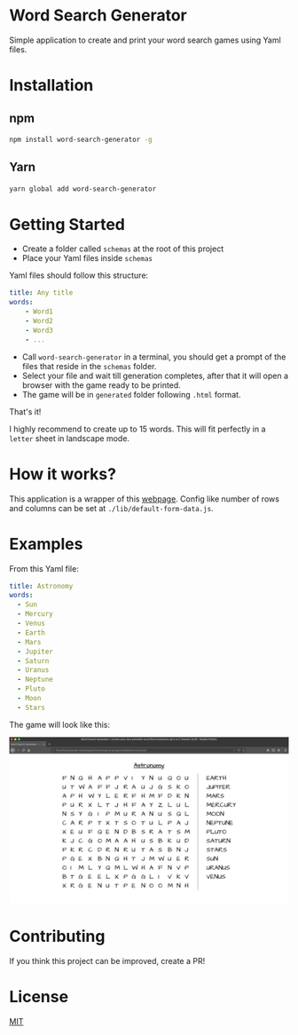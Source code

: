 # Word Search Generator

Simple application to create and print your word search games using Yaml files.

# Installation

## npm
```bash
npm install word-search-generator -g
```

## Yarn
```bash
yarn global add word-search-generator
```

# Getting Started

* Create a folder called `schemas` at the root of this project
* Place your Yaml files inside `schemas`

Yaml files should follow this structure:

```yml
title: Any title
words:
    - Word1
    - Word2
    - Word3
    - ...
```
* Call `word-search-generator` in a terminal, you should get a prompt of the files that reside in the `schemas` folder.
* Select your file and wait till generation completes, after that it will open a browser with the game ready to be printed.
* The game will be in `generated` folder following `.html` format.

That's it!

I highly recommend to create up to 15 words. This will fit perfectly in a `letter` sheet in landscape mode.

# How it works? 

This application is a wrapper of this [webpage](https://tools.atozteacherstuff.com/word-search-maker/wordsearch.php). Config like number of rows and columns can be set at `./lib/default-form-data.js`.

# Examples

From this Yaml file:

```yml
title: Astronomy
words:
  - Sun
  - Mercury
  - Venus
  - Earth
  - Mars
  - Jupiter
  - Saturn
  - Uranus
  - Neptune
  - Pluto
  - Moon
  - Stars
```

The game will look like this:

![](example.png)

# Contributing

If you think this project can be improved, create a PR! 

# License

[MIT](LICENSE)